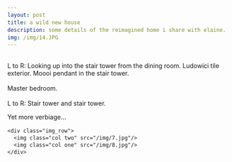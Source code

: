 ```yaml
---
layout: post
title: a wild new house
description: some details of the reimagined home i share with elaine.
img: /img/14.JPG
---
```



<div class="img_row">
	<img class="col one" src="{{ site.baseurl }}/img/1.jpg" alt="" title="image 1"/>
	<img class="col one" src="{{ site.baseurl }}/img/2.jpg" alt="" title="image 2"/>
	<img class="col one" src="{{ site.baseurl }}/img/3.jpg" alt="" title="image 3"/>
</div>
<div class="col three caption">
	L to R: Looking up into the stair tower from the dining room. Ludowici tile exterior. Moooi pendant in the stair tower.
</div>
<div class="img_row">
	<img class="col three" src="{{ site.baseurl }}/img/5.jpg" alt="" title="image 4"/>
</div>
<div class="col three caption">
Master bedroom.
</div>

<div class="img_row">
	<img class="col two" src="{{ site.baseurl }}/img/4.jpg" alt="" title="image 5"/>
	<img class="col one" src="{{ site.baseurl }}/img/6.jpg" alt="" title="image 6"/>
</div>
<div class="col three caption">
L to R: Stair tower and stair tower.
</div>


Yet more verbiage...

	<div class="img_row">
	  <img class="col two" src="/img/7.jpg"/>
	  <img class="col one" src="/img/8.jpg"/>
	</div>
